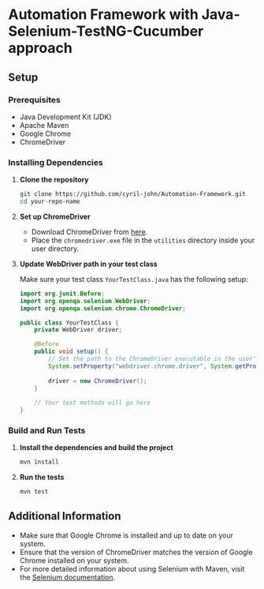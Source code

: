 # Automation Framework with Java-Selenium-TestNG-Cucumber approach

## Setup

### Prerequisites

- Java Development Kit (JDK)
- Apache Maven
- Google Chrome
- ChromeDriver

### Installing Dependencies

1. **Clone the repository**

    ```sh
    git clone https://github.com/cyril-john/Automation-Framework.git
    cd your-repo-name
    ```

2. **Set up ChromeDriver**

    - Download ChromeDriver from [here](https://sites.google.com/chromium.org/driver/downloads).
    - Place the `chromedriver.exe` file in the `utilities` directory inside your user directory.

3. **Update WebDriver path in your test class**

   Make sure your test class `YourTestClass.java` has the following setup:

    ```java
    import org.junit.Before;
    import org.openqa.selenium.WebDriver;
    import org.openqa.selenium.chrome.ChromeDriver;

    public class YourTestClass {
        private WebDriver driver;

        @Before
        public void setup() {
            // Set the path to the ChromeDriver executable in the user's directory
            System.setProperty("webdriver.chrome.driver", System.getProperty("user.home") + "/utilities/chromedriver.exe");
            
            driver = new ChromeDriver();
        }
        
        // Your test methods will go here
    }
    ```

### Build and Run Tests

1. **Install the dependencies and build the project**

    ```sh
    mvn install
    ```

2. **Run the tests**

    ```sh
    mvn test
    ```

## Additional Information

- Make sure that Google Chrome is installed and up to date on your system.
- Ensure that the version of ChromeDriver matches the version of Google Chrome installed on your system.
- For more detailed information about using Selenium with Maven, visit the [Selenium documentation](https://www.selenium.dev/documentation/).

